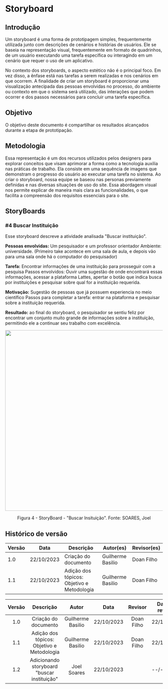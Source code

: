 # **Storyboard**

## **Introdução**

Um storyboard é uma forma de prototipagem simples, frequentemente utilizada junto com descrições de cenários e histórias de usuários. Ele se baseia na representação visual, frequentemente em formato de quadrinhos, de um usuário executando uma tarefa específica ou interagindo em um cenário que requer o uso de um aplicativo.

No contexto dos storyboards, o aspecto estético não é o principal foco. Em vez disso, a ênfase está nas tarefas a serem realizadas e nos cenários em que ocorrem. A finalidade de criar um storyboard é proporcionar uma visualização antecipada das pessoas envolvidas no processo, do ambiente ou contexto em que o sistema será utilizado, das interações que podem ocorrer e dos passos necessários para concluir uma tarefa específica.

## **Objetivo**

O objetivo deste documento é compartilhar os resultados alcançados durante a etapa de prototipação.

## **Metodologia**

Essa representação é um dos recursos utilizados pelos designers para explorar conceitos que visam aprimorar a forma como a tecnologia auxilia nas práticas de trabalho. Ela consiste em uma sequência de imagens que demonstram o progresso do usuário ao executar uma tarefa no sistema. Ao criar o storyboard, nossa equipe se baseou nas personas previamente definidas e nas diversas situações de uso do site. Essa abordagem visual nos permite explicar de maneira mais clara as funcionalidades, o que facilita a compreensão dos requisitos essenciais para o site.

## **StoryBoards**

### **#4 Buscar Instituição**

Esse storyboard descreve a atividade analisada "Buscar instituição".

**Pessoas envolvidas:** Um pesquisador e um professor orientador
Ambiente: universidade. (Primeiro take acontece em uma sala de aula, e depois vão para uma 
sala onde há o computador do pesquisador)

**Tarefa:** Encontrar informações de uma instituição para prosseguir com a pesquisa
Passos envolvidos: Ouvir uma sugestão de onde encontrará essas informações, acessar a 
plataforma Lattes, apertar o botão que indica busca por instituições e pesquisar sobre qual for 
a instituição requerida.

**Motivação:** Sugestão de pessoas que já possuem experiencia no meio científico
Passos para completar a tarefa: entrar na plataforma e pesquisar sobre a instituição requerida.

**Resultado:** ao final do storyboard, o pesquisador se sentiu feliz por encontrar um conjunto
muito grande de informações sobre a instituição, permitindo ele a continuar seu trabalho com 
excelência.

<div align="center">
    <img src="https://raw.githubusercontent.com/Interacao-Humano-Computador/2023.2-PlataformaLattes/main/docs/An%C3%A1lise%20de%20Requisitos/assets/SB_buscar_inst.png" style="width:60vw"/>
    <p> Figura 4 - StoryBoard - "Buscar Insituição". Fonte: SOARES, Joel </p> 
</div>

## **Histórico de versão**

| Versão | Data | Descrição | Autor(es) | Revisor(es) |
| --- | --- |--- | ---|---|
| 1.0 | 22/10/2023 | Criação do documento | Guilherme Basilio | Doan Filho |   
| 1.1 | 22/10/2023 | Adição dos tópicos: Objetivo e Metodologia | Guilherme Basilio | Doan Filho |   

| Versão |          Descrição              |     Autor      |      Data      |   Revisor     |    Data de revisão    |  
|:------:|:-------------------------------:|:--------------:|:--------------:|:-------------:|:---------------------:|
|  1.0   | Criação do documento |    Guilherme Basilio   |   22/10/2023   | Doan Filho  |       22/10/2023      |
|  1.1   | Adição dos tópicos: Objetivo e Metodologia |   Guilherme Basilio   |   22/10/2023   | Doan Filho  |       22/10/2023      |
|  1.2   | Adicionando storyboard "buscar instituição" |   Joel Soares   |   22/10/2023   |  |       --/--/2023      |
